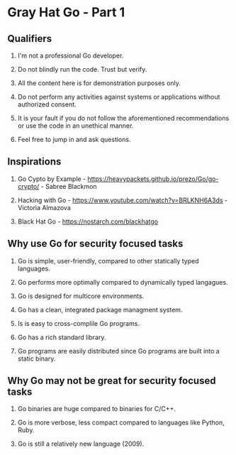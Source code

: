 # Gray Hat Go - Part 1

## Qualifiers

1. I'm not a professional Go developer.

2. Do not blindly run the code. Trust but verify.

3. All the content here is for demonstration purposes only.

4. Do not perform any activities against systems or applications without authorized consent.

5. It is your fault if you do not follow the aforementioned recommendations or use the code in an unethical manner.

6. Feel free to jump in and ask questions.

## Inspirations

1. Go Cypto by Example - <https://heavypackets.github.io/prezo/Go/go-crypto/> - Sabree Blackmon

2. Hacking with Go - <https://www.youtube.com/watch?v=BRLKNH6A3ds> - Victoria Almazova

3. Black Hat Go - <https://nostarch.com/blackhatgo>

## Why use Go for security focused tasks

1. Go is simple, user-friendly, compared to other statically typed languages.

2. Go performs more optimally compared to dynamically typed langagues.

3. Go is designed for multicore environments.

4. Go has a clean, integrated package managment system.

5. Is is easy to cross-complile Go programs.

6. Go has a rich standard library.

7. Go programs are easily distributed since Go programs are built into a static binary.

## Why Go may not be great for security focused tasks

1. Go binaries are huge compared to binaries for C/C++.

2. Go is more verbose, less compact compared to languages like Python, Ruby.

3. Go is still a relatively new language (2009).

